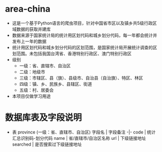 ﻿# area-china
* 这是一个基于Python语言的爬虫项目，针对中国省市区以及镇乡共5级行政区域数据的获取并建库
* 数据来源于国家统计局的统计用区划代码和城乡划分代码，每一年都会统计并发布上一年的数据
* 统计用区划代码和城乡划分代码的区划范围，是国家统计局开展统计调查的区划范围。未包括我国台湾省、香港特别行政区、澳门特别行政区
* 级别
  * 一级：省、直辖市、自治区
  * 二级：地级市
  * 三级：市辖区、县（旗）、县级市、自治县（自治旗）、特区、林区
  * 四级：镇、乡、民族乡、县辖区、街道
  * 五级：村、居委会
* 本项目仅做学习用途


# 数据库表及字段说明
* 表 province (一级：省、直辖市、自治区)
字段名 | 字段备注
-|-
code | 统计汇总识别码-划分代码
name | 省/直辖市/自治区名称
url | 下级链接地址
searched | 是否搜索过下级链接地址
